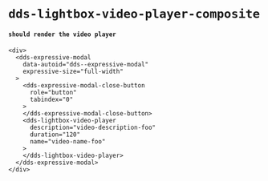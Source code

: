 # `dds-lightbox-video-player-composite`

#### `should render the video player`

```
<div>
  <dds-expressive-modal
    data-autoid="dds--expressive-modal"
    expressive-size="full-width"
  >
    <dds-expressive-modal-close-button
      role="button"
      tabindex="0"
    >
    </dds-expressive-modal-close-button>
    <dds-lightbox-video-player
      description="video-description-foo"
      duration="120"
      name="video-name-foo"
    >
    </dds-lightbox-video-player>
  </dds-expressive-modal>
</div>

```


